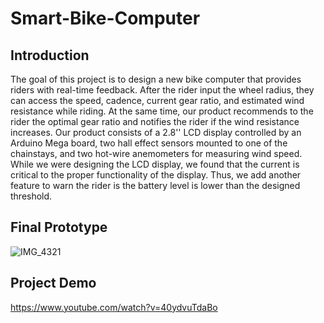 # Smart-Bike-Computer
## Introduction 
The goal of this project is to design a new bike computer that provides riders with real-time feedback. After
the rider input the wheel radius, they can access the speed, cadence, current gear ratio, and estimated wind
resistance while riding. At the same time, our product recommends to the rider the optimal gear ratio and
notifies the rider if the wind resistance increases. Our product consists of a 2.8'' LCD display controlled by
an Arduino Mega board, two hall effect sensors mounted to one of the chainstays, and two hot-wire
anemometers for measuring wind speed. While we were designing the LCD display, we found that the
current is critical to the proper functionality of the display. Thus, we add another feature to warn the rider
is the battery level is lower than the designed threshold. 

## Final Prototype
![IMG_4321](https://user-images.githubusercontent.com/72272232/149869546-5ba1884e-2791-4e65-85f4-f09de40868c2.JPG)

## Project Demo
https://www.youtube.com/watch?v=40ydvuTdaBo
